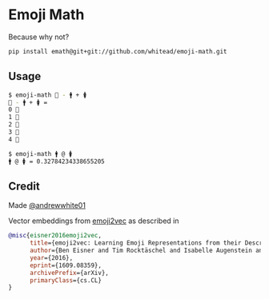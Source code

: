 # Emoji Math

Because why not?


```sh
pip install emath@git+git://github.com/whitead/emoji-math.git
```

## Usage

```sh
$ emoji-math 👑 - 🚹 + 🚺
👑 - 🚹 + 🚺 =
0 👑
1 👸
2 🏰
3 🎎
4 💂
```

```sh
$ emoji-math 🚹 @ 🚺
🚹 @ 🚺 = 0.32784234338655205
```

## Credit

Made [@andrewwhite01](https://twitter.com/andrewwhite01)

Vector embeddings from [emoji2vec](https://github.com/uclnlp/emoji2vec) as described in

```bibtex
@misc{eisner2016emoji2vec,
      title={emoji2vec: Learning Emoji Representations from their Description},
      author={Ben Eisner and Tim Rocktäschel and Isabelle Augenstein and Matko Bošnjak and Sebastian Riedel},
      year={2016},
      eprint={1609.08359},
      archivePrefix={arXiv},
      primaryClass={cs.CL}
}
```